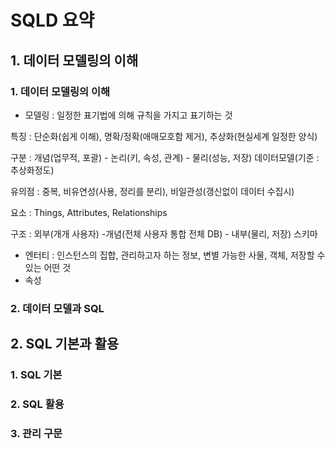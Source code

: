 # SQLD 요약

## 1. 데이터 모델링의 이해

### 1. 데이터 모델링의 이해

- 모델링 : 일정한 표기법에 의해 규칙을 가지고 표기하는 것

특징 : 단순화(쉽게 이해), 명확/정확(애매모호함 제거), 추상화(현실세계 일정한 양식)

구분 : 개념(업무적, 포괄) - 논리(키, 속성, 관계) - 물리(성능, 저장) 데이터모델(기준 : 추상화정도)

유의점 : 중복, 비유연성(사용, 정리를 분리), 비일관성(갱신없이 데이터 수집시)

요소 : Things, Attributes, Relationships

구조 : 외부(개개 사용자) -개념(전체 사용자 통합 전체 DB) - 내부(물리, 저장) 스키마

- 엔터티 : 인스턴스의 집합, 관리하고자 하는 정보, 변별 가능한 사물, 객체, 저장할 수 있는 어떤 것
- 속성 

### 2. 데이터 모델과 SQL

## 2. SQL 기본과 활용

### 1. SQL 기본

### 2. SQL 활용

### 3. 관리 구문

